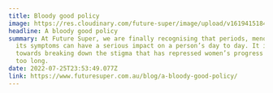 ```yaml
---
title: Bloody good policy
image: https://res.cloudinary.com/future-super/image/upload/v1619415184/siora-photography-228Ug-nLxx8-unsplash.jpg
headline: A bloody good policy
summary: At Future Super, we are finally recognising that periods, menopause and
  its symptoms can have a serious impact on a person’s day to day. It is a step
  towards breaking down the stigma that has repressed women’s progress for far
  too long.
date: 2022-07-25T23:53:49.077Z
link: https://www.futuresuper.com.au/blog/a-bloody-good-policy/
---
```

